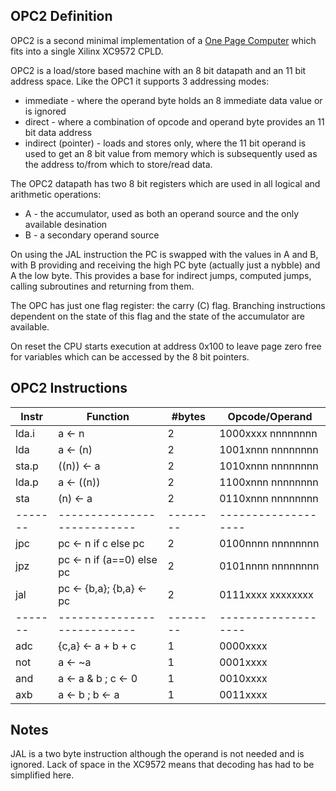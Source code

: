 OPC2 Definition
---------------

OPC2 is a second minimal implementation of a [One Page Computer](.) which fits into a single Xilinx XC9572 CPLD.

OPC2 is a load/store based machine with an 8 bit datapath and an 11 bit address space. Like the OPC1 it
supports 3 addressing modes:

   * immediate - where the operand byte holds an 8 immediate data value or is ignored
   * direct - where a combination of opcode and operand byte provides an 11 bit data address
   * indirect (pointer) - loads and stores only, where the 11 bit operand is used to get an
     8 bit value from memory which is subsequently used as the address to/from which
     to store/read data.

The OPC2 datapath has two 8 bit registers which are used in all logical and arithmetic operations:

   * A - the accumulator, used as both an operand source and the only available desination
   * B - a secondary operand source

On using the JAL instruction the PC is swapped with the values in A and B, with B providing and
receiving the high PC byte (actually just a nybble) and A the low byte. This provides a base for
indirect jumps, computed jumps, calling subroutines and returning from them.

The OPC has just one flag register: the carry (C) flag. Branching instructions dependent on the
state of this flag and the state of the accumulator are available.

On reset the CPU starts execution at address 0x100 to leave page zero free for variables which can
be accessed by the 8 bit pointers.

OPC2 Instructions
-----------------

| Instr | Function                  | #bytes |  Opcode/Operand   |
|-------|---------------------------|--------|-------------------|
| lda.i | a <- n                    |  2     | 1000xxxx nnnnnnnn |
| lda   | a <- (n)                  |  2     | 1001xnnn nnnnnnnn |
| sta.p | ((n)) <- a                |  2     | 1010xnnn nnnnnnnn |
| lda.p | a <- ((n))                |  2     | 1100xnnn nnnnnnnn |
| sta   | (n) <- a                  |  2     | 0110xnnn nnnnnnnn |
|-------|---------------------------|--------|-------------------|
| jpc   | pc <- n if c else pc      |  2     | 0100nnnn nnnnnnnn |
| jpz   | pc <- n if (a==0) else pc |  2     | 0101nnnn nnnnnnnn |
| jal   | pc <- {b,a}; {b,a} <- pc  |  2     | 0111xxxx xxxxxxxx |
|-------|---------------------------|--------|-------------------|
| adc   | {c,a} <- a + b + c        |  1     | 0000xxxx	 	 |
| not   | a <- ~a                   |  1     | 0001xxxx    	 |
| and   | a <- a & b ; c <- 0       |  1     | 0010xxxx     	 |
| axb   | a <- b ; b <- a           |  1     | 0011xxxx    	 |

Notes
-----

JAL is a two byte instruction although the operand is not needed and is ignored. Lack of
space in the XC9572 means that decoding has had to be simplified here.
    
